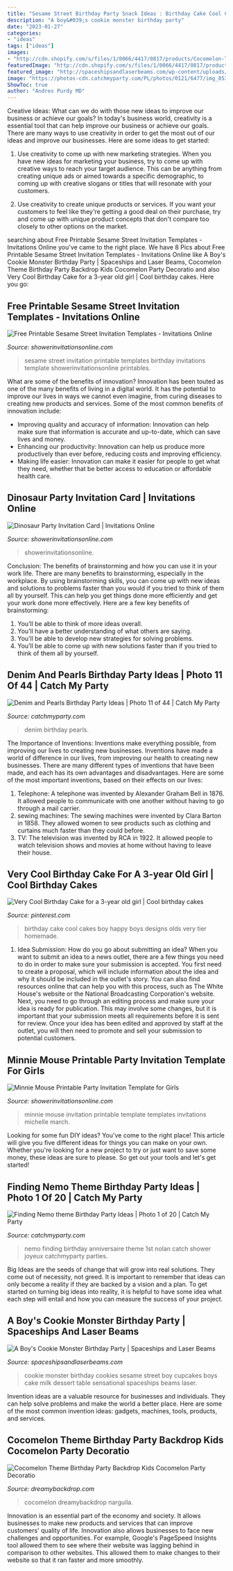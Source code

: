 ```yaml
---
title: "Sesame Street Birthday Party Snack Ideas : Birthday Cake Cool Cakes Boy Happy Boys Designs Olds Very Tier Homemade"
description: "A boy&#039;s cookie monster birthday party"
date: "2023-01-27"
categories:
- "ideas"
tags: ["ideas"]
images:
- "http://cdn.shopify.com/s/files/1/0066/4417/0817/products/Cocomelon-Theme-Birthday-Party-Backdrop-Kids-Cocomelon-Party-Decoration-Photo-Booth-Background-for-Photography-Studio-Supplies_2_1024x.jpg?v=1593514589"
featuredImage: "http://cdn.shopify.com/s/files/1/0066/4417/0817/products/Cocomelon-Theme-Birthday-Party-Backdrop-Kids-Cocomelon-Party-Decoration-Photo-Booth-Background-for-Photography-Studio-Supplies_2_1024x.jpg?v=1593514589"
featured_image: "http://spaceshipsandlaserbeams.com/wp-content/uploads/2015/09/boys-sesame-street-cookie-monster-birthday-party-ideas.jpg"
image: "https://photos-cdn.catchmyparty.com/PL/photos/0121/6477/img_8530.jpg"
ShowToc: true
author: "Andres Purdy MD"
---
```



Creative Ideas: What can we do with those new ideas to improve our business or achieve our goals?
In today's business world, creativity is a essential tool that can help improve our business or achieve our goals. There are many ways to use creativity in order to get the most out of our ideas and improve our businesses. Here are some ideas to get started: 
1. Use creativity to come up with new marketing strategies. When you have new ideas for marketing your business, try to come up with creative ways to reach your target audience. This can be anything from creating unique ads or aimed towards a specific demographic, to coming up with creative slogans or titles that will resonate with your customers. 

2. Use creativity to create unique products or services. If you want your customers to feel like they're getting a good deal on their purchase, try and come up with unique product concepts that don't compare too closely to other options on the market.

	

		
searching about Free Printable Sesame Street Invitation Templates - Invitations Online you've came to the right place. We have 8 Pics about Free Printable Sesame Street Invitation Templates - Invitations Online like A Boy&#039;s Cookie Monster Birthday Party | Spaceships and Laser Beams, Cocomelon Theme Birthday Party Backdrop Kids Cocomelon Party Decoratio and also Very Cool Birthday Cake for a 3-year old girl | Cool birthday cakes. Here you go:
		
    
## Free Printable Sesame Street Invitation Templates - Invitations Online

<img loading=lazy src="https://www.showerinvitationsonline.com/wp-content/uploads/2018/05/Free-Printable-Sesame-Street-Birthday-Invitation.jpg" onerror="this.onerror=null;this.src='https://tse1.mm.bing.net/th?id=OIP.vUgMz8USvN7Ta6z_4FtSgAHaKX&amp;pid=15.1';" alt="Free Printable Sesame Street Invitation Templates - Invitations Online">

_Source: showerinvitationsonline.com_

>sesame street invitation printable templates birthday invitations template showerinvitationsonline printables. 

	

What are some of the benefits of innovation?
Innovation has been touted as one of the many benefits of living in a digital world. It has the potential to improve our lives in ways we cannot even imagine, from curing diseases to creating new products and services. Some of the most common benefits of innovation include: 
- Improving quality and accuracy of information: Innovation can help make sure that information is accurate and up-to-date, which can save lives and money. 
- Enhancing our productivity: Innovation can help us produce more productively than ever before, reducing costs and improving efficiency. 
- Making life easier: Innovation can make it easier for people to get what they need, whether that be better access to education or affordable health care.

    
## Dinosaur Party Invitation Card | Invitations Online

<img loading=lazy src="https://www.showerinvitationsonline.com/wp-content/uploads/2018/02/Dinosaur-Party-Invitation-Card.jpg" onerror="this.onerror=null;this.src='https://tse4.mm.bing.net/th?id=OIP.04YySHILxs-ODzcoqJqnbAHaFS&amp;pid=15.1';" alt="Dinosaur Party Invitation Card | Invitations Online">

_Source: showerinvitationsonline.com_

>showerinvitationsonline. 

	

Conclusion: The benefits of brainstorming and how you can use it in your work life.
There are many benefits to brainstorming, especially in the workplace. By using brainstorming skills, you can come up with new ideas and solutions to problems faster than you would if you tried to think of them all by yourself. This can help you get things done more efficiently and get your work done more effectively. Here are a few key benefits of brainstorming:
1. You’ll be able to think of more ideas overall.
2. You’ll have a better understanding of what others are saying.
3. You’ll be able to develop new strategies for solving problems.
4. You’ll be able to come up with new solutions faster than if you tried to think of them all by yourself.

    
## Denim And Pearls Birthday Party Ideas | Photo 11 Of 44 | Catch My Party

<img loading=lazy src="https://photos-cdn.catchmyparty.com/PL/photos/0244/3824/91874c99-4fe1-481c-827a-7ab2664476b7.jpeg" onerror="this.onerror=null;this.src='https://tse1.mm.bing.net/th?id=OIP.AsxiJznq03QKGMc4rnSQLAHaJ4&amp;pid=15.1';" alt="Denim and Pearls Birthday Party Ideas | Photo 11 of 44 | Catch My Party">

_Source: catchmyparty.com_

>denim birthday pearls. 

	

The Importance of Inventions: Inventions make everything possible, from improving our lives to creating new businesses.
Inventions have made a world of difference in our lives, from improving our health to creating new businesses. There are many different types of inventions that have been made, and each has its own advantages and disadvantages. Here are some of the most important inventions, based on their effects on our lives:
1. Telephone: A telephone was invented by Alexander Graham Bell in 1876. It allowed people to communicate with one another without having to go through a mail carrier. 
2. sewing machines: The sewing machines were invented by Clara Barton in 1858. They allowed women to sew products such as clothing and curtains much faster than they could before. 
3. TV: The television was invented by RCA in 1922. It allowed people to watch television shows and movies at home without having to leave their house. 

    
## Very Cool Birthday Cake For A 3-year Old Girl | Cool Birthday Cakes

<img loading=lazy src="https://s-media-cache-ak0.pinimg.com/736x/fd/9a/8c/fd9a8cfb8403271f027a8f8a5bb5b21c.jpg" onerror="this.onerror=null;this.src='https://tse1.mm.bing.net/th?id=OIP.QWQe-99gbPkpecnE29h2gQHaLJ&amp;pid=15.1';" alt="Very Cool Birthday Cake for a 3-year old girl | Cool birthday cakes">

_Source: pinterest.com_

>birthday cake cool cakes boy happy boys designs olds very tier homemade. 

	

1. Idea Submission: How do you go about submitting an idea?
When you want to submit an idea to a news outlet, there are a few things you need to do in order to make sure your submission is accepted. 
You first need to create a proposal, which will include information about the idea and why it should be included in the outlet's story. You can also find resources online that can help you with this process, such as The White House's website or the National Broadcasting Corporation's website. 
Next, you need to go through an editing process and make sure your idea is ready for publication. This may involve some changes, but it is important that your submission meets all requirements before it is sent for review. 
Once your idea has been edited and approved by staff at the outlet, you will then need to promote and sell your submission to potential customers.

    
## Minnie Mouse Printable Party Invitation Template For Girls

<img loading=lazy src="https://www.showerinvitationsonline.com/wp-content/uploads/2016/03/Minnie-Mouse-Printable-Party-Invitation-Template-for-Girls.jpg" onerror="this.onerror=null;this.src='https://tse4.mm.bing.net/th?id=OIP.N-LkNG9NmUs2v4VffCPjOgHaF4&amp;pid=15.1';" alt="Minnie Mouse Printable Party Invitation Template for Girls">

_Source: showerinvitationsonline.com_

>minnie mouse invitation printable template templates invitations michelle march. 

	

Looking for some fun DIY ideas? You've come to the right place! This article will give you five different ideas for things you can make on your own. Whether you're looking for a new project to try or just want to save some money, these ideas are sure to please. So get out your tools and let's get started!

    
## Finding Nemo Theme Birthday Party Ideas | Photo 1 Of 20 | Catch My Party

<img loading=lazy src="https://photos-cdn.catchmyparty.com/PL/photos/0121/6477/img_8530.jpg" onerror="this.onerror=null;this.src='https://tse2.mm.bing.net/th?id=OIP.OWJpMO1wANIEDKkfu3x_YQHaLG&amp;pid=15.1';" alt="Finding Nemo theme Birthday Party Ideas | Photo 1 of 20 | Catch My Party">

_Source: catchmyparty.com_

>nemo finding birthday anniversaire theme 1st nolan catch shower joyeux catchmyparty parties. 

	

Big Ideas are the seeds of change that will grow into real solutions. They come out of necessity, not greed. It is important to remember that ideas can only become a reality if they are backed by a vision and a plan. To get started on turning big ideas into reality, it is helpful to have some idea what each step will entail and how you can measure the success of your project.

    
## A Boy&#039;s Cookie Monster Birthday Party | Spaceships And Laser Beams

<img loading=lazy src="http://spaceshipsandlaserbeams.com/wp-content/uploads/2015/09/boys-sesame-street-cookie-monster-birthday-party-ideas.jpg" onerror="this.onerror=null;this.src='https://tse3.mm.bing.net/th?id=OIP.KCv3rwKiUZ_Lbus1qkEvXAHaLH&amp;pid=15.1';" alt="A Boy&#039;s Cookie Monster Birthday Party | Spaceships and Laser Beams">

_Source: spaceshipsandlaserbeams.com_

>cookie monster birthday cookies sesame street boy cupcakes boys cake milk dessert table sensational spaceships beams laser. 

	

Invention ideas are a valuable resource for businesses and individuals. They can help solve problems and make the world a better place. Here are some of the most common invention ideas: gadgets, machines, tools, products, and services.

    
## Cocomelon Theme Birthday Party Backdrop Kids Cocomelon Party Decoratio

<img loading=lazy src="http://cdn.shopify.com/s/files/1/0066/4417/0817/products/Cocomelon-Theme-Birthday-Party-Backdrop-Kids-Cocomelon-Party-Decoration-Photo-Booth-Background-for-Photography-Studio-Supplies_2_1024x.jpg?v=1593514589" onerror="this.onerror=null;this.src='https://tse3.mm.bing.net/th?id=OIP.TrS6t-M6g94cVginLmQWMAHaHa&amp;pid=15.1';" alt="Cocomelon Theme Birthday Party Backdrop Kids Cocomelon Party Decoratio">

_Source: dreamybackdrop.com_

>cocomelon dreamybackdrop narguila. 

	

Innovation is an essential part of the economy and society. It allows businesses to make new products and services that can improve customers' quality of life. Innovation also allows businesses to face new challenges and opportunities. For example, Google's PageSpeed Insights tool allowed them to see where their website was lagging behind in comparison to other websites. This allowed them to make changes to their website so that it ran faster and more smoothly.

